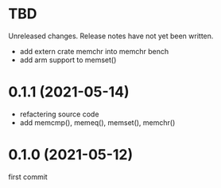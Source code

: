 TBD
===
Unreleased changes. Release notes have not yet been written.

* add extern crate memchr into memchr bench
* add arm support to memset()

0.1.1 (2021-05-14)
=====

* refactering source code
* add memcmp(), memeq(), memset(), memchr()

0.1.0 (2021-05-12)
=====

first commit
